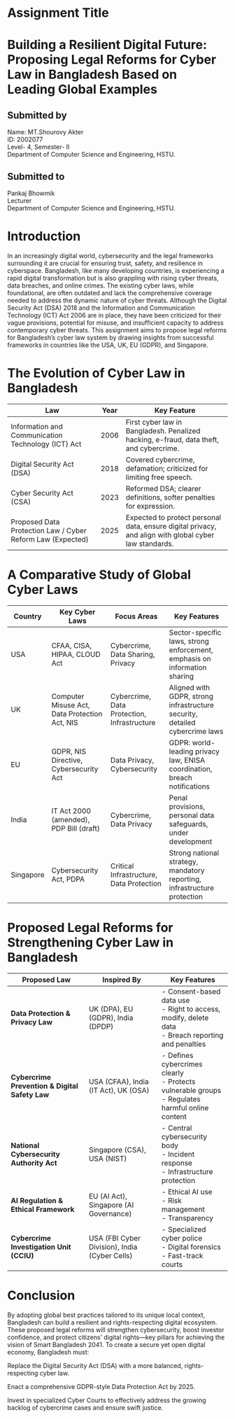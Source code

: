 # Assignment Title 
# Building a Resilient Digital Future: Proposing Legal Reforms for Cyber Law in Bangladesh Based on Leading Global Examples
## Submitted by
Name: MT.Shourovy Akter<br>
ID: 2002077<br>
Level- 4, Semester- II<br>
Department of Computer Science and Engineering, HSTU.
## Submitted to
Pankaj Bhowmik<br>
Lecturer<br>
Department of Computer Science and Engineering, HSTU.
# Introduction
In an increasingly digital world, cybersecurity and the legal frameworks surrounding it are crucial for ensuring trust, safety, and resilience in cyberspace. Bangladesh, like many developing countries, is experiencing a rapid digital transformation but is also grappling with rising cyber threats, data breaches, and online crimes. The existing cyber laws, while foundational, are often outdated and lack the comprehensive coverage needed to address the dynamic nature of cyber threats. Although the Digital Security Act (DSA) 2018 and the Information and Communication Technology (ICT) Act 2006 are in place, they have been criticized for their vague provisions, potential for misuse, and insufficient capacity to address contemporary cyber threats.  This assignment aims to propose legal reforms for Bangladesh’s cyber law system by drawing insights from successful frameworks in countries like the USA, UK, EU (GDPR), and Singapore.
# The Evolution of Cyber Law in Bangladesh
| Law | Year | Key Feature |
|----------|----------|----------|
| Information and Communication Technology (ICT) Act    | 2006    | 	First cyber law in Bangladesh. Penalized hacking, e-fraud, data theft, and cybercrime.    |
| Digital Security Act (DSA)   | 2018    | Covered cybercrime, defamation; criticized for limiting free speech.    |
|	Cyber Security Act (CSA)   | 2023    | Reformed DSA; clearer definitions, softer penalties for expression.    |
| 	Proposed Data Protection Law / Cyber Reform Law (Expected)   | 2025    | Expected to protect personal data, ensure digital privacy, and align with global cyber law standards.|

# A Comparative Study of Global Cyber Laws
| Country    | Key Cyber Laws                                  | Focus Areas                                 | Key Features                                                                 |
|------------|--------------------------------------------------|---------------------------------------------|------------------------------------------------------------------------------|
| USA     | CFAA, CISA, HIPAA, CLOUD Act                    | Cybercrime, Data Sharing, Privacy           | Sector-specific laws, strong enforcement, emphasis on information sharing   |
| UK      | Computer Misuse Act, Data Protection Act, NIS   | Cybercrime, Data Protection, Infrastructure | Aligned with GDPR, strong infrastructure security, detailed cybercrime laws |
| EU      | GDPR, NIS Directive, Cybersecurity Act          | Data Privacy, Cybersecurity                 | GDPR: world-leading privacy law, ENISA coordination, breach notifications   |
| India   | IT Act 2000 (amended), PDP Bill (draft)         | Cybercrime, Data Privacy                    | Penal provisions, personal data safeguards, under development               |
| Singapore | Cybersecurity Act, PDPA                         | Critical Infrastructure, Data Protection    | Strong national strategy, mandatory reporting, infrastructure protection     |

# Proposed Legal Reforms for Strengthening Cyber Law in Bangladesh
| **Proposed Law**                                  | **Inspired By**                               | **Key Features**                                                                                           |
| ------------------------------------------------- | --------------------------------------------- | ---------------------------------------------------------------------------------------------------------- |
| **Data Protection & Privacy Law**              | UK (DPA), EU (GDPR), India (DPDP)             | - Consent-based data use <br> - Right to access, modify, delete data <br> - Breach reporting and penalties |
| **Cybercrime Prevention & Digital Safety Law** | USA (CFAA), India (IT Act), UK (OSA)          | - Defines cybercrimes clearly <br> - Protects vulnerable groups <br> - Regulates harmful online content    |
| **National Cybersecurity Authority Act**       | Singapore (CSA), USA (NIST)                   | - Central cybersecurity body <br> - Incident response <br> - Infrastructure protection                     |
| **AI Regulation & Ethical Framework**          | EU (AI Act), Singapore (AI Governance)        | - Ethical AI use <br> - Risk management <br> - Transparency                                                |
| **Cybercrime Investigation Unit (CCIU)**       | USA (FBI Cyber Division), India (Cyber Cells) | - Specialized cyber police <br> - Digital forensics <br> - Fast-track courts|
# Conclusion

By adopting global best practices tailored to its unique local context, Bangladesh can build a resilient and rights-respecting digital ecosystem. These proposed legal reforms will strengthen cybersecurity, boost investor confidence, and protect citizens’ digital rights—key pillars for achieving the vision of Smart Bangladesh 2041. To create a secure yet open digital economy, Bangladesh must:

Replace the Digital Security Act (DSA) with a more balanced, rights-respecting cyber law.

Enact a comprehensive GDPR-style Data Protection Act by 2025.

Invest in specialized Cyber Courts to effectively address the growing backlog of cybercrime cases and ensure swift justice.



